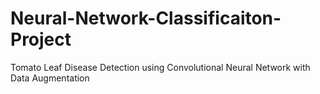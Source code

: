 # Neural-Network-Classificaiton-Project
Tomato Leaf Disease Detection using Convolutional Neural Network with Data Augmentation
